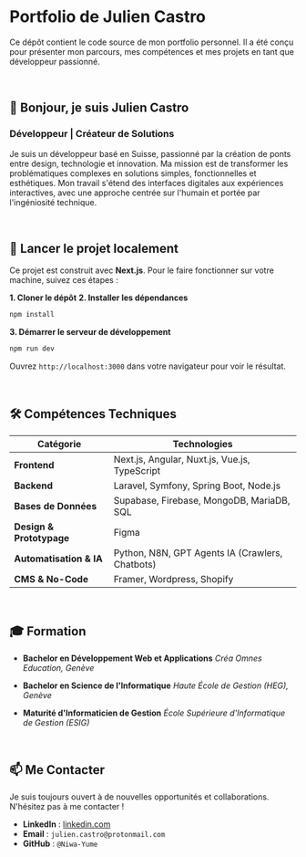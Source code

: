 # **Portfolio de Julien Castro**

Ce dépôt contient le code source de mon portfolio personnel. Il a été conçu pour présenter mon parcours, mes compétences et mes projets en tant que développeur passionné.

<br>

## 👋 Bonjour, je suis Julien Castro

### Développeur | Créateur de Solutions 

Je suis un développeur basé en Suisse, passionné par la création de ponts entre design, technologie et innovation. Ma mission est de transformer les problématiques complexes en solutions simples, fonctionnelles et esthétiques. Mon travail s'étend des interfaces digitales aux expériences interactives, avec une approche centrée sur l'humain et portée par l'ingéniosité technique.

<br>

## 🚀 Lancer le projet localement

Ce projet est construit avec **Next.js**. Pour le faire fonctionner sur votre machine, suivez ces étapes :

**1. Cloner le dépôt**
**2. Installer les dépendances**
```bash
npm install
```
**3. Démarrer le serveur de développement**
```bash
npm run dev
```
Ouvrez `http://localhost:3000` dans votre navigateur pour voir le résultat.

<br>

## 🛠️ Compétences Techniques

| Catégorie             | Technologies                                           |
| --------------------- | ------------------------------------------------------ |
| **Frontend**          | Next.js, Angular, Nuxt.js, Vue.js, TypeScript          |
| **Backend**           | Laravel, Symfony, Spring Boot, Node.js                 |
| **Bases de Données**  | Supabase, Firebase, MongoDB, MariaDB, SQL              |
| **Design & Prototypage** | Figma                                                  |
| **Automatisation & IA** | Python, N8N, GPT Agents IA (Crawlers, Chatbots)        |
| **CMS & No-Code**     | Framer, Wordpress, Shopify                             |

<br>

## 🎓 Formation

- **Bachelor en Développement Web et Applications**
  *Créa Omnes Education, Genève*

- **Bachelor en Science de l'Informatique**
  *Haute École de Gestion (HEG), Genève*

- **Maturité d'Informaticien de Gestion**
  *École Supérieure d'Informatique de Gestion (ESIG)*

<br>

## 📫 Me Contacter

Je suis toujours ouvert à de nouvelles opportunités et collaborations. N'hésitez pas à me contacter !

- **LinkedIn** : [linkedin.com](https://www.linkedin.com/in/julien-castro/)
- **Email** : `julien.castro@protonmail.com`
- **GitHub** : `@Niwa-Yume`
